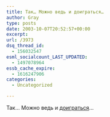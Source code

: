 ```yaml
---
title: Так… Можно ведь и доиграться…
author: Gray
type: posts
date: 2003-10-07T20:52:57+00:00
excerpt:
url: /3973
dsq_thread_id:
  - 156032547
esml_socialcount_LAST_UPDATED:
  - 1497078964
essb_cache_expire:
  - 1616247906
categories:
  - Uncategorized

---
```








Так&#8230; Можно ведь и <a href="http://www.obozrevatel.com.ua/news/24/98998.html" target="_blank">доиграться</a>&#8230;